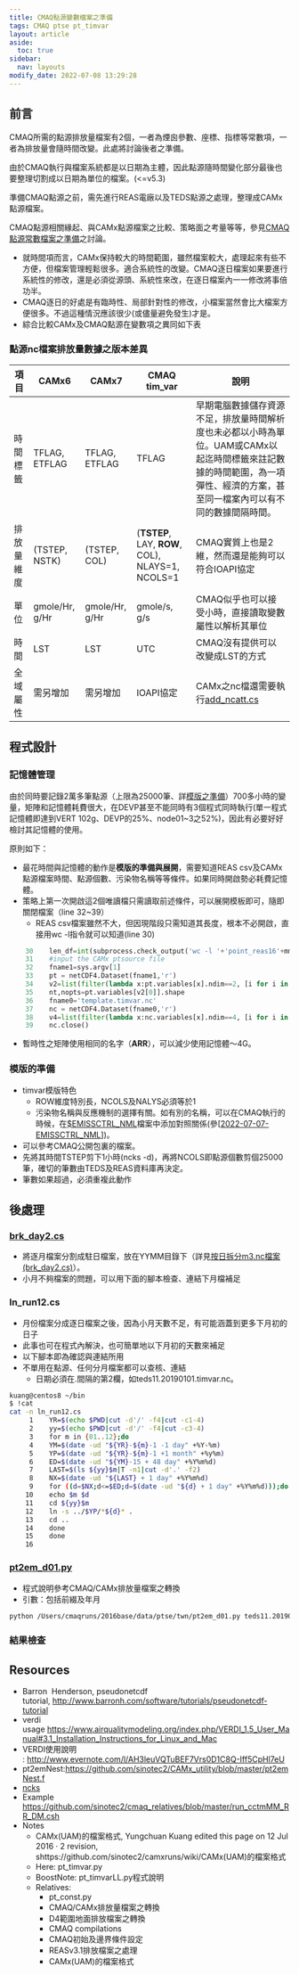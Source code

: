 ```yaml
---
title: CMAQ點源變數檔案之準備
tags: CMAQ ptse pt_timvar
layout: article
aside:
  toc: true
sidebar:
  nav: layouts
modify_date: 2022-07-08 13:29:28
---
```


## 前言

CMAQ所需的點源排放量檔案有2個，一者為煙囪參數、座標、指標等常數項，一者為排放量會隨時間改變。此處將討論後者之準備。

由於CMAQ執行與檔案系統都是以日期為主體，因此點源隨時間變化部分最後也要整理切割成以日期為單位的檔案。(<=v5.3)

準備CMAQ點源之前，需先進行REAS電廠以及TEDS點源之處理，整理成CAMx點源檔案。

CMAQ點源相關緣起、與CAMx點源檔案之比較、策略面之考量等等，參見[CMAQ點源常數檔案之準備](https://sinotec2.github.io/FAQ/2022/07/06/pt_const.html)之討論。

- 就時間項而言，CAMx保持較大的時間範圍，雖然檔案較大，處理起來有些不方便，但檔案管理輕鬆很多。適合系統性的改變。CMAQ逐日檔案如果要進行系統性的修改，還是必須從源頭、系統性來改，在逐日檔案內一一修改將事倍功半。
- CMAQ逐日的好處是有臨時性、局部針對性的修改，小檔案當然會比大檔案方便很多。不過這種情況應該很少(或儘量避免發生)才是。
- 綜合比較CAMx及CMAQ點源在變數項之異同如下表

### 點源nc檔案排放量數據之版本差異

項目|CAMx6|CAMx7|CMAQ tim_var|說明
-|-|-|-|-
時間標籤|TFLAG, ETFLAG|TFLAG, ETFLAG|TFLAG|早期電腦數據儲存資源不足，排放量時間解析度也未必都以小時為單位。UAM或CAMx以起迄時間標籤來註記數據的時間範圍，為一項彈性、經濟的方案，甚至同一檔案內可以有不同的數據間隔時間。
排放量維度|(TSTEP, NSTK)|(TSTEP, COL)|(**TSTEP**, LAY, **ROW**, COL), NLAYS=1, NCOLS=1|CMAQ實質上也是2維，然而還是能夠可以符合IOAPI協定
單位|gmole/Hr, g/Hr|gmole/Hr, g/Hr|gmole/s, g/s|CMAQ似乎也可以接受小時，直接讀取變數屬性以解析其單位|
時間|LST|LST|UTC|CMAQ沒有提供可以改變成LST的方式
全域屬性|需另增加|需另增加|IOAPI協定|CAMx之nc檔還需要執行[add_ncatt.cs](https://sinotec2.github.io/Focus-on-Air-Quality/utilities/netCDF/add_ncatt)


## 程式設計
### 記憶體管理

由於同時要記錄2萬多筆點源（上限為25000筆、詳[模版之準備](https://sinotec2.github.io/FAQ/2022/07/06/pt_timvar.html#模版的準備)）700多小時的變量，矩陣和記憶體耗費很大，在DEVP甚至不能同時有3個程式同時執行(單一程式記憶體即達到VERT 102g、DEVP的25%、node01~3之52%)，因此有必要好好檢討其記憶體的使用。

原則如下：
- 最花時間與記憶體的動作是**模版的準備與展開**，需要知道REAS csv及CAMx點源檔案時間、點源個數、污染物名稱等等條件。如果同時開啟勢必耗費記憶體。
- 策略上第一次開啟這2個唯讀檔只需讀取前述條件，可以展開模板即可，隨即關閉檔案（line 32~39）
	- REAS csv檔案雖然不大，但因現階段只需知道其長度，根本不必開啟，直接用wc -l指令就可以知道(line 30)

```python
    30    len_df=int(subprocess.check_output('wc -l '+'point_reas16'+mm+".csv |awk '{print $1'}",shell=True).decode('utf8').strip('\n'))-1
    31    #input the CAMx ptsource file
    32    fname1=sys.argv[1]
    33    pt = netCDF4.Dataset(fname1,'r')
    34    v2=list(filter(lambda x:pt.variables[x].ndim==2, [i for i in pt.variables]))
    35    nt,nopts=pt.variables[v2[0]].shape
    36    fname0='template.timvar.nc'
    37    nc = netCDF4.Dataset(fname0,'r')
    38    v4=list(filter(lambda x:nc.variables[x].ndim==4, [i for i in nc.variables]))
    39    nc.close()
```
- 暫時性之矩陣使用相同的名字（**ARR**），可以減少使用記憶體～4G。

### 模版的準備
- timvar模版特色
  - ROW維度特別長，NCOLS及NALYS必須等於1
  - 污染物名稱與反應機制的選擇有關。如有別的名稱，可以在CMAQ執行的時候，在[$EMISSCTRL_NML][emsctr]檔案中添加對照關係(參[[2022-07-07-EMISSCTRL_NML]])。
- 可以參考CMAQ公開包裏的檔案。
- 先將其時間TSTEP剪下1小時(ncks -d)，再將NCOLS即點源個數剪個25000筆，確切的筆數由TEDS及REAS資料庫再決定。
- 筆數如果超過，必須重複此動作


## 後處理
### [brk_day2.cs](https://sinotec2.github.io/Focus-on-Air-Quality/utilities/netCDF/brk_day)
- 將逐月檔案分割成駐日檔案，放在YYMM目錄下（詳見[按日拆分m3.nc檔案(brk_day2.cs)](https://sinotec2.github.io/Focus-on-Air-Quality/utilities/netCDF/brk_day)）。
- 小月不夠檔案的問題，可以用下面的腳本檢查、連結下月檔補足

### ln_run12.cs
- 月份檔案分成逐日檔案之後，因為小月天數不足，有可能涵蓋到更多下月初的日子
- 此事也可在程式內解決，也可簡單地以下月初的天數來補足
- 以下腳本即為確認與連結所用
- 不單用在點源、任何分月檔案都可以查核、連結
	- 日期必須在.間隔的第2欄，如teds11.20190101.timvar.nc。

```bash
kuang@centos8 ~/bin
$ !cat
cat -n ln_run12.cs
     1    YR=$(echo $PWD|cut -d'/' -f4|cut -c1-4)
     2    yy=$(echo $PWD|cut -d'/' -f4|cut -c3-4)
     3    for m in {01..12};do
     4    YM=$(date -ud "${YR}-${m}-1 -1 day" +%Y-%m)
     5    YP=$(date -ud "${YR}-${m}-1 +1 month" +%y%m)
     6    ED=$(date -ud "${YM}-15 + 48 day" +%Y%m%d)
     7    LAST=$(ls ${yy}$m|T -n1|cut -d'.' -f2)
     8    NX=$(date -ud "${LAST} + 1 day" +%Y%m%d)
     9    for ((d=$NX;d<=$ED;d=$(date -ud "${d} + 1 day" +%Y%m%d)));do
    10    echo $m $d
    11    cd ${yy}$m
    12    ln -s ../$YP/*${d}* .
    13    cd ..
    14    done
    15    done
    16    
```
### [pt2em_d01.py](https://github.com/sinotec2/Focus-on-Air-Quality/blob/main/GridModels/PTSE/pt2em_d01.py)
- 程式說明參考CMAQ/CAMx排放量檔案之轉換
- 引數：包括前綴及年月

```bash
python /Users/cmaqruns/2016base/data/ptse/twn/pt2em_d01.py teds11.201901
```
### 結果檢查

## Resources
- Barron  Henderson, pseudonetcdf tutorial, http://www.barronh.com/software/tutorials/pseudonetcdf-tutorial
- verdi usage https://www.airqualitymodeling.org/index.php/VERDI_1.5_User_Manual#3.1_Installation_Instructions_for_Linux_and_Mac
- VERDI使用說明 : http://www.evernote.com/l/AH3leuVQTuBEF7Vrs0D1C8Q-Iff5CpHl7eU
- pt2emNest:https://github.com/sinotec2/CAMx_utility/blob/master/pt2emNest.f
- [ncks](https://boostnote.io/shared/7566f2e7-f9aa-4a00-ba74-616ea8f72d25)
- Example
https://github.com/sinotec2/cmaq_relatives/blob/master/run_cctmMM_RR_DM.csh
- Notes
  - CAMx(UAM)的檔案格式, Yungchuan Kuang edited this page on 12 Jul 2016 · 2 revision, shttps://github.com/sinotec2/camxruns/wiki/CAMx(UAM)的檔案格式
  - Here: pt_timvar.py
  - BoostNote: pt_timvarLL.py程式說明
  - Relatives:
    - pt_const.py
    - CMAQ/CAMx排放量檔案之轉換
    - D4範圍地面排放檔案之轉換
    - CMAQ compilations
    - CMAQ初始及邊界條件設定
    - REASv3.1排放檔案之處理
    - CAMx(UAM)的檔案格式

[emsctr]: https://sinotec2.github.io/FAQ/2022/07/07/EMISSCTRL_NML.html "EMISSCTRL_NML之設定"
[//begin]: # "Autogenerated link references for markdown compatibility"
[2022-07-07-EMISSCTRL_NML]: https://sinotec2.github.io/FAQ/2022/07/07/EMISSCTRL_NML.html "EMISSCTRL_NML之設定"
[//end]: # "Autogenerated link references"
